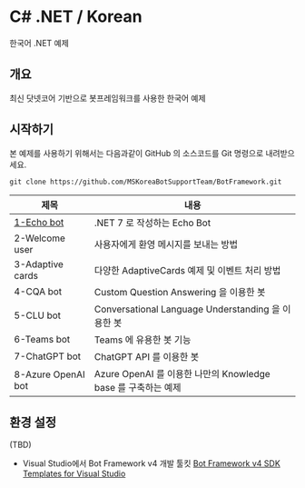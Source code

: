 # C# .NET / Korean
한국어 .NET 예제 

## 개요
최신 닷넷코어 기반으로 봇프레임워크를 사용한 한국어 예제

## 시작하기
본 예제를 사용하기 위해서는 다음과같이 GitHub 의 소스코드를 Git 명령으로 내려받으세요.
```
git clone https://github.com/MSKoreaBotSupportTeam/BotFramework.git
```

| 제목 | 내용 |
|---------|---------|
| [1-Echo bot](https://github.com/MSKoreaBotSupportTeam/BotFramework/tree/main/ko/csharp_dotnet/1-Echobot) | .NET 7 로 작성하는 Echo Bot |
| 2-Welcome user | 사용자에게 환영 메시지를 보내는 방법|
| 3-Adaptive cards | 다양한 AdaptiveCards 예제 및 이벤트 처리 방법|
| 4-CQA bot | Custom Question Answering 을 이용한 봇 |
| 5-CLU bot | Conversational Language Understanding 을 이용한 봇 |
| 6-Teams bot | Teams 에 유용한 봇 기능 |
| 7-ChatGPT bot | ChatGPT API 를 이용한 봇 |
| 8-Azure OpenAI bot | Azure OpenAI 를 이용한 나만의 Knowledge base 를 구축하는 예제 |

## 환경 설정
(TBD)
- Visual Studio에서 Bot Framework v4 개발 툴킷 
  [Bot Framework v4 SDK Templates for Visual Studio](https://marketplace.visualstudio.com/items?itemName=BotBuilder.botbuilderv4)


